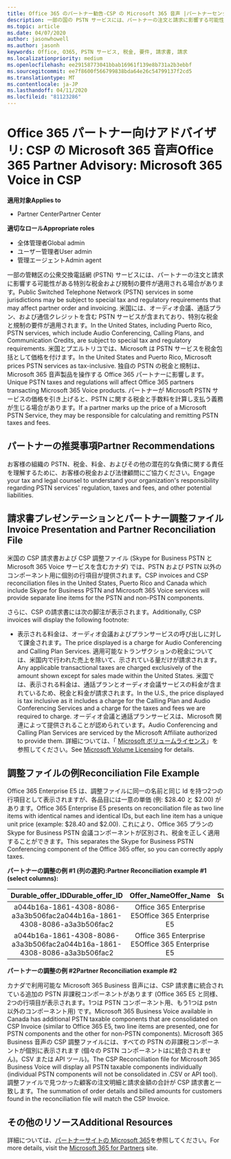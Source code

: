 ```yaml
---
title: Office 365 のパートナー勧告-CSP の Microsoft 365 音声 |パートナーセンター
description: 一部の国の PSTN サービスには、パートナーの注文と請求に影響する可能性がある特別な税金および規制の要件が適用される場合があります。
ms.topic: article
ms.date: 04/07/2020
author: jasonwhowell
ms.author: jasonh
keywords: Office, O365, PSTN サービス, 税金, 要件, 請求書, 請求
ms.localizationpriority: medium
ms.openlocfilehash: ee29158773041bbab16961f139e8b731a2b3ebbf
ms.sourcegitcommit: ee7f8600f566799838bda64e26c54799137f2cd5
ms.translationtype: MT
ms.contentlocale: ja-JP
ms.lasthandoff: 04/11/2020
ms.locfileid: "81123286"
---
```

# <a name="office-365-partner-advisory-microsoft-365-voice-in-csp"></a><span data-ttu-id="a4dea-104">Office 365 パートナー向けアドバイザリ: CSP の Microsoft 365 音声</span><span class="sxs-lookup"><span data-stu-id="a4dea-104">Office 365 Partner Advisory: Microsoft 365 Voice in CSP</span></span>

<span data-ttu-id="a4dea-105">**適用対象**</span><span class="sxs-lookup"><span data-stu-id="a4dea-105">**Applies to**</span></span>

- <span data-ttu-id="a4dea-106">Partner Center</span><span class="sxs-lookup"><span data-stu-id="a4dea-106">Partner Center</span></span>  

<span data-ttu-id="a4dea-107">**適切なロール**</span><span class="sxs-lookup"><span data-stu-id="a4dea-107">**Appropriate roles**</span></span>
-    <span data-ttu-id="a4dea-108">全体管理者</span><span class="sxs-lookup"><span data-stu-id="a4dea-108">Global admin</span></span>
-    <span data-ttu-id="a4dea-109">ユーザー管理者</span><span class="sxs-lookup"><span data-stu-id="a4dea-109">User admin</span></span>
-    <span data-ttu-id="a4dea-110">管理エージェント</span><span class="sxs-lookup"><span data-stu-id="a4dea-110">Admin agent</span></span>

<span data-ttu-id="a4dea-111">一部の管轄区の公衆交換電話網 (PSTN) サービスには、パートナーの注文と請求に影響する可能性がある特別な税金および規制の要件が適用される場合があります。</span><span class="sxs-lookup"><span data-stu-id="a4dea-111">Public Switched Telephone Network (PSTN) services in some jurisdictions may be subject to special tax and regulatory requirements that may affect partner order and invoicing.</span></span> <span data-ttu-id="a4dea-112">米国には、オーディオ会議、通話プラン、および通信クレジットを含む PSTN サービスが含まれており、特別な税金と規制の要件が適用されます。</span><span class="sxs-lookup"><span data-stu-id="a4dea-112">In the United States, including Puerto Rico, PSTN services, which include Audio Conferencing, Calling Plans, and Communication Credits, are subject to special tax and regulatory requirements.</span></span> <span data-ttu-id="a4dea-113">米国とプエルトリコでは、Microsoft は PSTN サービスを税金包括として価格を付けます。</span><span class="sxs-lookup"><span data-stu-id="a4dea-113">In the United States and Puerto Rico, Microsoft prices PSTN services as tax-inclusive.</span></span>  <span data-ttu-id="a4dea-114">独自の PSTN の税金と規制は、Microsoft 365 音声製品を操作する Office 365 パートナーに影響します。</span><span class="sxs-lookup"><span data-stu-id="a4dea-114">Unique PSTN taxes and regulations will affect Office 365 partners transacting Microsoft 365 Voice products.</span></span>  <span data-ttu-id="a4dea-115">パートナーが Microsoft PSTN サービスの価格を引き上げると、PSTN に関する税金と手数料を計算し支払う義務が生じる場合があります。</span><span class="sxs-lookup"><span data-stu-id="a4dea-115">If a partner marks up the price of a Microsoft PSTN Service, they may be responsible for calculating and remitting PSTN taxes and fees.</span></span>

## <a name="partner-recommendations"></a><span data-ttu-id="a4dea-116">パートナーの推奨事項</span><span class="sxs-lookup"><span data-stu-id="a4dea-116">Partner Recommendations</span></span>

<span data-ttu-id="a4dea-117">お客様の組織の PSTN、税金、料金、およびその他の潜在的な負債に関する責任を理解するために、お客様の税金および法律顧問にご協力ください。</span><span class="sxs-lookup"><span data-stu-id="a4dea-117">Engage your tax and legal counsel to understand your organization's responsibility regarding PSTN services' regulation, taxes and fees, and other potential liabilities.</span></span>

## <a name="invoice-presentation-and-partner-reconciliation-file"></a><span data-ttu-id="a4dea-118">請求書プレゼンテーションとパートナー調整ファイル</span><span class="sxs-lookup"><span data-stu-id="a4dea-118">Invoice Presentation and Partner Reconciliation File</span></span>

<span data-ttu-id="a4dea-119">米国の CSP 請求書および CSP 調整ファイル (Skype for Business PSTN と Microsoft 365 Voice サービスを含むカナダ) では、PSTN および PSTN 以外のコンポーネント用に個別の行項目が提供されます。</span><span class="sxs-lookup"><span data-stu-id="a4dea-119">CSP invoices and CSP reconciliation files in the United States, Puerto Rico and Canada which include Skype for Business PSTN and Microsoft 365 Voice services will provide separate line items for the PSTN and non-PSTN components.</span></span>

<span data-ttu-id="a4dea-120">さらに、CSP の請求書には次の脚注が表示されます。</span><span class="sxs-lookup"><span data-stu-id="a4dea-120">Additionally, CSP invoices will display the following footnote:</span></span>

* <span data-ttu-id="a4dea-121">表示される料金は、オーディオ会議およびプランサービスの呼び出しに対して課金されます。</span><span class="sxs-lookup"><span data-stu-id="a4dea-121">The price displayed is a charge for Audio Conferencing and Calling Plan Services.</span></span>  <span data-ttu-id="a4dea-122">適用可能なトランザクションの税金については、米国内で行われた売上を除いて、示されている量だけが請求されます。</span><span class="sxs-lookup"><span data-stu-id="a4dea-122">Any applicable transactional taxes are charged exclusively of the amount shown except for sales made within the United States.</span></span>  <span data-ttu-id="a4dea-123">米国では、表示される料金は、通話プランとオーディオ会議サービスの料金が含まれているため、税金と料金が請求されます。</span><span class="sxs-lookup"><span data-stu-id="a4dea-123">In the U.S., the price displayed is tax inclusive as it includes a charge for the Calling Plan and Audio Conferencing Services and a charge for the taxes and fees we are required to charge.</span></span>  <span data-ttu-id="a4dea-124">オーディオ会議と通話プランサービスは、Microsoft 関連によって提供されることが認められています。</span><span class="sxs-lookup"><span data-stu-id="a4dea-124">Audio Conferencing and Calling Plan Services are serviced by the Microsoft Affiliate authorized to provide them.</span></span>  <span data-ttu-id="a4dea-125">詳細については、「 [Microsoft ボリュームライセンス](https://go.microsoft.com/fwlink/?LinkId=690247)」を参照してください。</span><span class="sxs-lookup"><span data-stu-id="a4dea-125">See [Microsoft Volume Licensing](https://go.microsoft.com/fwlink/?LinkId=690247) for details.</span></span>

## <a name="reconciliation-file-example"></a><span data-ttu-id="a4dea-126">調整ファイルの例</span><span class="sxs-lookup"><span data-stu-id="a4dea-126">Reconciliation File Example</span></span>

<span data-ttu-id="a4dea-127">Office 365 Enterprise E5 は、調整ファイルに同一の名前と同じ Id を持つ2つの行項目として表示されますが、各品目には一意の単価 (例: $28.40 と $2.00) があります。</span><span class="sxs-lookup"><span data-stu-id="a4dea-127">Office 365 Enterprise E5 presents on reconciliation file as two line items with identical names and identical IDs, but each line item has a unique unit price (example: $28.40 and $2.00).</span></span> <span data-ttu-id="a4dea-128">これにより、Office 365 プランの Skype for Business PSTN 会議コンポーネントが区別され、税金を正しく適用することができます。</span><span class="sxs-lookup"><span data-stu-id="a4dea-128">This separates the Skype for Business PSTN Conferencing component of the Office 365 offer, so you can correctly apply taxes.</span></span>

<span data-ttu-id="a4dea-129">**パートナーの調整の例 #1 (列の選択):**</span><span class="sxs-lookup"><span data-stu-id="a4dea-129">**Partner Reconciliation example #1 (select columns):**</span></span>

|<span data-ttu-id="a4dea-130">**Durable_offer_ID**</span><span class="sxs-lookup"><span data-stu-id="a4dea-130">**Durable_offer_ID**</span></span>|<span data-ttu-id="a4dea-131">**Offer_Name**</span><span class="sxs-lookup"><span data-stu-id="a4dea-131">**Offer_Name**</span></span>|<span data-ttu-id="a4dea-132">**Subscription_Start_Date**</span><span class="sxs-lookup"><span data-stu-id="a4dea-132">**Subscription_Start_Date**</span></span>|<span data-ttu-id="a4dea-133">**Subscription_End_Date**</span><span class="sxs-lookup"><span data-stu-id="a4dea-133">**Subscription_End_Date**</span></span>|<span data-ttu-id="a4dea-134">**Charge_Start_Date**</span><span class="sxs-lookup"><span data-stu-id="a4dea-134">**Charge_Start_Date**</span></span>|<span data-ttu-id="a4dea-135">**Charge_End_Date**</span><span class="sxs-lookup"><span data-stu-id="a4dea-135">**Charge_End_Date**</span></span>|<span data-ttu-id="a4dea-136">**Charge_Type**</span><span class="sxs-lookup"><span data-stu-id="a4dea-136">**Charge_Type**</span></span>|<span data-ttu-id="a4dea-137">**Unit_Price**</span><span class="sxs-lookup"><span data-stu-id="a4dea-137">**Unit_Price**</span></span>|
|:----:|:----:|:----:|:----:|:----:|:----:|:----:|:----:|
|<span data-ttu-id="a4dea-138">a044b16a-1861-4308-8086-a3a3b506fac2</span><span class="sxs-lookup"><span data-stu-id="a4dea-138">a044b16a-1861-4308-8086-a3a3b506fac2</span></span>   |<span data-ttu-id="a4dea-139">Office 365 Enterprise E5</span><span class="sxs-lookup"><span data-stu-id="a4dea-139">Office 365 Enterprise E5</span></span>   |<span data-ttu-id="a4dea-140">8/10/2019 0:00</span><span class="sxs-lookup"><span data-stu-id="a4dea-140">8/10/2019 0:00</span></span>   |<span data-ttu-id="a4dea-141">8/11/2019 0:00</span><span class="sxs-lookup"><span data-stu-id="a4dea-141">8/11/2019 0:00</span></span>   |<span data-ttu-id="a4dea-142">8/11/2019 0:00</span><span class="sxs-lookup"><span data-stu-id="a4dea-142">8/11/2019 0:00</span></span>|<span data-ttu-id="a4dea-143">9/10/2019 0:00</span><span class="sxs-lookup"><span data-stu-id="a4dea-143">9/10/2019 0:00</span></span>   |<span data-ttu-id="a4dea-144">Cycle fee</span><span class="sxs-lookup"><span data-stu-id="a4dea-144">Cycle fee</span></span>   |<span data-ttu-id="a4dea-145">28.40</span><span class="sxs-lookup"><span data-stu-id="a4dea-145">28.40</span></span>   |
|<span data-ttu-id="a4dea-146">a044b16a-1861-4308-8086-a3a3b506fac2</span><span class="sxs-lookup"><span data-stu-id="a4dea-146">a044b16a-1861-4308-8086-a3a3b506fac2</span></span>   |<span data-ttu-id="a4dea-147">Office 365 Enterprise E5</span><span class="sxs-lookup"><span data-stu-id="a4dea-147">Office 365 Enterprise E5</span></span>   |<span data-ttu-id="a4dea-148">8/10/2019 0:00</span><span class="sxs-lookup"><span data-stu-id="a4dea-148">8/10/2019 0:00</span></span>   |<span data-ttu-id="a4dea-149">8/11/2019 0:00</span><span class="sxs-lookup"><span data-stu-id="a4dea-149">8/11/2019 0:00</span></span>   |<span data-ttu-id="a4dea-150">8/11/2019 0:00</span><span class="sxs-lookup"><span data-stu-id="a4dea-150">8/11/2019 0:00</span></span>   |<span data-ttu-id="a4dea-151">9/10/2019 0:00</span><span class="sxs-lookup"><span data-stu-id="a4dea-151">9/10/2019 0:00</span></span>   |<span data-ttu-id="a4dea-152">Cycle fee</span><span class="sxs-lookup"><span data-stu-id="a4dea-152">Cycle fee</span></span>   |<span data-ttu-id="a4dea-153">2.00</span><span class="sxs-lookup"><span data-stu-id="a4dea-153">2.00</span></span>   |

<span data-ttu-id="a4dea-154">**パートナーの調整の例 #2**</span><span class="sxs-lookup"><span data-stu-id="a4dea-154">**Partner Reconciliation example #2**</span></span>

<span data-ttu-id="a4dea-155">カナダで利用可能な Microsoft 365 Business 音声には、CSP 請求書に統合されている追加の PSTN 非課税コンポーネントがあります (Office 365 E5 と同様、2つの行項目が表示されます。1つは PSTN コンポーネント用、もう1つは pstn 以外のコンポーネント用) です。</span><span class="sxs-lookup"><span data-stu-id="a4dea-155">Microsoft 365 Business Voice available in Canada has additional PSTN taxable components that are consolidated on CSP Invoice (similar to Office 365 E5, two line items are presented, one for PSTN components and the other for non-PSTN components).</span></span>  <span data-ttu-id="a4dea-156">Microsoft 365 Business 音声の CSP 調整ファイルには、すべての PSTN の非課税コンポーネントが個別に表示されます (個々の PSTN コンポーネントはに統合されません)。CSV または API ツール)。</span><span class="sxs-lookup"><span data-stu-id="a4dea-156">The CSP Reconciliation file for Microsoft 365 Business Voice will display all PSTN taxable components individually (individual PSTN components will not be consolidated in .CSV or API tool).</span></span>  <span data-ttu-id="a4dea-157">調整ファイルで見つかった顧客の注文明細と請求金額の合計が CSP 請求書と一致します。</span><span class="sxs-lookup"><span data-stu-id="a4dea-157">The summation of order details and billed amounts for customers found in the reconciliation file will match the CSP Invoice.</span></span>

## <a name="additional-resources"></a><span data-ttu-id="a4dea-158">その他のリソース</span><span class="sxs-lookup"><span data-stu-id="a4dea-158">Additional Resources</span></span>
<span data-ttu-id="a4dea-159">詳細については、[パートナーサイトの Microsoft 365](https://www.microsoft.com/microsoft-365/partners/)を参照してください。</span><span class="sxs-lookup"><span data-stu-id="a4dea-159">For more details, visit the [Microsoft 365 for Partners](https://www.microsoft.com/microsoft-365/partners/) site.</span></span>

